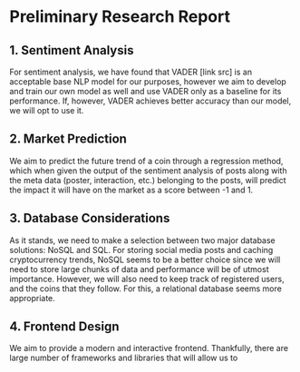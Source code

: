 # Preliminary Research Report

## 1. Sentiment Analysis
For sentiment analysis, we have found that VADER [link src] is an acceptable base NLP model for our purposes, however we aim to develop and train our own model as well and use VADER only as a baseline for its performance. If, however, VADER achieves better accuracy than our model, we will opt to use it.

## 2. Market Prediction
We aim to predict the future trend of a coin through a regression method, which when given the output of the sentiment analysis of posts along with the meta data (poster, interaction, etc.) belonging to the posts, will predict the impact it will have on the market as a score between -1 and 1.

## 3. Database Considerations
As it stands, we need to make a selection between two major database solutions: NoSQL and SQL. For storing social media posts and caching cryptocurrency trends, NoSQL seems to be a better choice since we will need to store large chunks of data and performance will be of utmost importance. However, we will also need to keep track of registered users, and the coins that they follow. For this, a relational database seems more appropriate. 

## 4. Frontend Design
We aim to provide a modern and interactive frontend. Thankfully, there are large number of frameworks and libraries that will allow us to 
